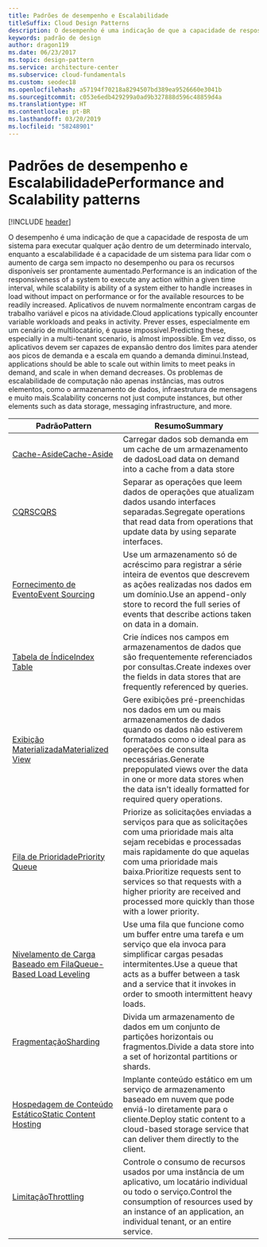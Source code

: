 ```yaml
---
title: Padrões de desempenho e Escalabilidade
titleSuffix: Cloud Design Patterns
description: O desempenho é uma indicação de que a capacidade de resposta de um sistema para executar qualquer ação dentro de um determinado intervalo, enquanto a escalabilidade é a capacidade de um sistema para lidar com o aumento de carga sem impacto no desempenho ou para os recursos disponíveis ser prontamente aumentado. Aplicativos de nuvem normalmente encontram cargas de trabalho variável e picos na atividade. Prever esses, especialmente em um cenário de multilocatário, é quase impossível. Em vez disso, os aplicativos devem ser capazes de expansão dentro dos limites para atender aos picos de demanda e a escala em quando a demanda diminui. Os problemas de escalabilidade de computação não apenas instâncias, mas outros elementos, como o armazenamento de dados, infraestrutura de mensagens e muito mais.
keywords: padrão de design
author: dragon119
ms.date: 06/23/2017
ms.topic: design-pattern
ms.service: architecture-center
ms.subservice: cloud-fundamentals
ms.custom: seodec18
ms.openlocfilehash: a57194f70218a8294507bd389ea9526660e3041b
ms.sourcegitcommit: c053e6edb429299a0ad9b327888d596c48859d4a
ms.translationtype: HT
ms.contentlocale: pt-BR
ms.lasthandoff: 03/20/2019
ms.locfileid: "58248901"
---
```

# <a name="performance-and-scalability-patterns"></a><span data-ttu-id="03f7a-108">Padrões de desempenho e Escalabilidade</span><span class="sxs-lookup"><span data-stu-id="03f7a-108">Performance and Scalability patterns</span></span>

[!INCLUDE [header](../../_includes/header.md)]

<span data-ttu-id="03f7a-109">O desempenho é uma indicação de que a capacidade de resposta de um sistema para executar qualquer ação dentro de um determinado intervalo, enquanto a escalabilidade é a capacidade de um sistema para lidar com o aumento de carga sem impacto no desempenho ou para os recursos disponíveis ser prontamente aumentado.</span><span class="sxs-lookup"><span data-stu-id="03f7a-109">Performance is an indication of the responsiveness of a system to execute any action within a given time interval, while scalability is ability of a system either to handle increases in load without impact on performance or for the available resources to be readily increased.</span></span> <span data-ttu-id="03f7a-110">Aplicativos de nuvem normalmente encontram cargas de trabalho variável e picos na atividade.</span><span class="sxs-lookup"><span data-stu-id="03f7a-110">Cloud applications typically encounter variable workloads and peaks in activity.</span></span> <span data-ttu-id="03f7a-111">Prever esses, especialmente em um cenário de multilocatário, é quase impossível.</span><span class="sxs-lookup"><span data-stu-id="03f7a-111">Predicting these, especially in a multi-tenant scenario, is almost impossible.</span></span> <span data-ttu-id="03f7a-112">Em vez disso, os aplicativos devem ser capazes de expansão dentro dos limites para atender aos picos de demanda e a escala em quando a demanda diminui.</span><span class="sxs-lookup"><span data-stu-id="03f7a-112">Instead, applications should be able to scale out within limits to meet peaks in demand, and scale in when demand decreases.</span></span> <span data-ttu-id="03f7a-113">Os problemas de escalabilidade de computação não apenas instâncias, mas outros elementos, como o armazenamento de dados, infraestrutura de mensagens e muito mais.</span><span class="sxs-lookup"><span data-stu-id="03f7a-113">Scalability concerns not just compute instances, but other elements such as data storage, messaging infrastructure, and more.</span></span>

|                           <span data-ttu-id="03f7a-114">Padrão</span><span class="sxs-lookup"><span data-stu-id="03f7a-114">Pattern</span></span>                            |                                                                        <span data-ttu-id="03f7a-115">Resumo</span><span class="sxs-lookup"><span data-stu-id="03f7a-115">Summary</span></span>                                                                         |
|--------------------------------------------------------------|--------------------------------------------------------------------------------------------------------------------------------------------------------|
|               [<span data-ttu-id="03f7a-116">Cache-Aside</span><span class="sxs-lookup"><span data-stu-id="03f7a-116">Cache-Aside</span></span>](../cache-aside.md)               |                                                   <span data-ttu-id="03f7a-117">Carregar dados sob demanda em um cache de um armazenamento de dados</span><span class="sxs-lookup"><span data-stu-id="03f7a-117">Load data on demand into a cache from a data store</span></span>                                                   |
|                      [<span data-ttu-id="03f7a-118">CQRS</span><span class="sxs-lookup"><span data-stu-id="03f7a-118">CQRS</span></span>](../cqrs.md)                      |                           <span data-ttu-id="03f7a-119">Separar as operações que leem dados de operações que atualizam dados usando interfaces separadas.</span><span class="sxs-lookup"><span data-stu-id="03f7a-119">Segregate operations that read data from operations that update data by using separate interfaces.</span></span>                           |
|            [<span data-ttu-id="03f7a-120">Fornecimento de Evento</span><span class="sxs-lookup"><span data-stu-id="03f7a-120">Event Sourcing</span></span>](../event-sourcing.md)            |                     <span data-ttu-id="03f7a-121">Use um armazenamento só de acréscimo para registrar a série inteira de eventos que descrevem as ações realizadas nos dados em um domínio.</span><span class="sxs-lookup"><span data-stu-id="03f7a-121">Use an append-only store to record the full series of events that describe actions taken on data in a domain.</span></span>                      |
|               [<span data-ttu-id="03f7a-122">Tabela de Índice</span><span class="sxs-lookup"><span data-stu-id="03f7a-122">Index Table</span></span>](../index-table.md)               |                                <span data-ttu-id="03f7a-123">Crie índices nos campos em armazenamentos de dados que são frequentemente referenciados por consultas.</span><span class="sxs-lookup"><span data-stu-id="03f7a-123">Create indexes over the fields in data stores that are frequently referenced by queries.</span></span>                                |
|         [<span data-ttu-id="03f7a-124">Exibição Materializada</span><span class="sxs-lookup"><span data-stu-id="03f7a-124">Materialized View</span></span>](../materialized-view.md)         |       <span data-ttu-id="03f7a-125">Gere exibições pré-preenchidas nos dados em um ou mais armazenamentos de dados quando os dados não estiverem formatados como o ideal para as operações de consulta necessárias.</span><span class="sxs-lookup"><span data-stu-id="03f7a-125">Generate prepopulated views over the data in one or more data stores when the data isn't ideally formatted for required query operations.</span></span>        |
|            [<span data-ttu-id="03f7a-126">Fila de Prioridade</span><span class="sxs-lookup"><span data-stu-id="03f7a-126">Priority Queue</span></span>](../priority-queue.md)            | <span data-ttu-id="03f7a-127">Priorize as solicitações enviadas a serviços para que as solicitações com uma prioridade mais alta sejam recebidas e processadas mais rapidamente do que aquelas com uma prioridade mais baixa.</span><span class="sxs-lookup"><span data-stu-id="03f7a-127">Prioritize requests sent to services so that requests with a higher priority are received and processed more quickly than those with a lower priority.</span></span> |
| [<span data-ttu-id="03f7a-128">Nivelamento de Carga Baseado em Fila</span><span class="sxs-lookup"><span data-stu-id="03f7a-128">Queue-Based Load Leveling</span></span>](../queue-based-load-leveling.md) |              <span data-ttu-id="03f7a-129">Use uma fila que funcione como um buffer entre uma tarefa e um serviço que ela invoca para simplificar cargas pesadas intermitentes.</span><span class="sxs-lookup"><span data-stu-id="03f7a-129">Use a queue that acts as a buffer between a task and a service that it invokes in order to smooth intermittent heavy loads.</span></span>               |
|                  [<span data-ttu-id="03f7a-130">Fragmentação</span><span class="sxs-lookup"><span data-stu-id="03f7a-130">Sharding</span></span>](../sharding.md)                  |                                           <span data-ttu-id="03f7a-131">Divida um armazenamento de dados em um conjunto de partições horizontais ou fragmentos.</span><span class="sxs-lookup"><span data-stu-id="03f7a-131">Divide a data store into a set of horizontal partitions or shards.</span></span>                                           |
|    [<span data-ttu-id="03f7a-132">Hospedagem de Conteúdo Estático</span><span class="sxs-lookup"><span data-stu-id="03f7a-132">Static Content Hosting</span></span>](../static-content-hosting.md)    |                          <span data-ttu-id="03f7a-133">Implante conteúdo estático em um serviço de armazenamento baseado em nuvem que pode enviá-lo diretamente para o cliente.</span><span class="sxs-lookup"><span data-stu-id="03f7a-133">Deploy static content to a cloud-based storage service that can deliver them directly to the client.</span></span>                          |
|                [<span data-ttu-id="03f7a-134">Limitação</span><span class="sxs-lookup"><span data-stu-id="03f7a-134">Throttling</span></span>](../throttling.md)                |                <span data-ttu-id="03f7a-135">Controle o consumo de recursos usados por uma instância de um aplicativo, um locatário individual ou todo o serviço.</span><span class="sxs-lookup"><span data-stu-id="03f7a-135">Control the consumption of resources used by an instance of an application, an individual tenant, or an entire service.</span></span>                 |

